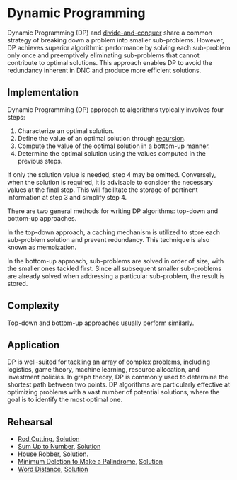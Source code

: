 # Dynamic Programming

Dynamic Programming (DP) and [divide-and-conquer](../dnc) share a common strategy of breaking down a problem into smaller sub-problems. However, DP achieves superior algorithmic performance by solving each sub-problem only once and preemptively eliminating sub-problems that cannot contribute to optimal solutions. This approach enables DP to avoid the redundancy inherent in DNC and produce more efficient solutions.

## Implementation

Dynamic Programming (DP) approach to algorithms typically involves four steps:

1. Characterize an optimal solution.
2. Define the value of an optimal solution through [recursion](../recursion).
3. Compute the value of the optimal solution in a bottom-up manner.
4. Determine the optimal solution using the values computed in the previous steps.

If only the solution value is needed, step 4 may be omitted. Conversely, when the solution is required, it is advisable to consider the necessary values at the final step. This will facilitate the storage of pertinent information at step 3 and simplify step 4.

There are two general methods for writing DP algorithms: top-down and bottom-up approaches.

In the top-down approach, a caching mechanism is utilized to store each sub-problem solution and prevent redundancy. This technique is also known as memoization.

In the bottom-up approach, sub-problems are solved in order of size, with the smaller ones tackled first. Since all subsequent smaller sub-problems are already solved when addressing a particular sub-problem, the result is stored.

## Complexity

Top-down and bottom-up approaches usually perform similarly.

## Application

DP is well-suited for tackling an array of complex problems, including logistics, game theory, machine learning, resource allocation, and investment policies. In graph theory, DP is commonly used to determine the shortest path between two points. DP algorithms are particularly effective at optimizing problems with a vast number of potential solutions, where the goal is to identify the most optimal one.

## Rehearsal

* [Rod Cutting](rod_cutting_test.go), [Solution](rod_cutting.go)
* [Sum Up to Number](sum_up_to_integer_test.go), [Solution](sum_up_to_integer.go)
* [House Robber](house_robber_test.go), [Solution](house_robber.go).
* [Minimum Deletion to Make a Palindrome](minimum_deletion_to_make_palindrome_test.go), [Solution](minimum_deletion_to_make_palindrome.go)
* [Word Distance](word_distance_test.go), [Solution](word_distance.go.go)
